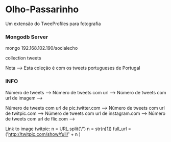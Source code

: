 Olho-Passarinho
===============

Um extensão do TweeProfiles para fotografia


### Mongodb Server ####

mongo 192.168.102.190/socialecho

collection tweets

Nota --> Esta coleção é com os tweets portugueses de Portugal


### INFO ####

Número de tweets --> 
Número de tweets com url --> 
Número de tweets com url de imagem --> 

Número de tweets com url de pic.twitter.com --> 
Número de tweets com url de twitpic.com --> 
Número de tweets com url de instagram.com --> 
Número de tweets com url de flic.com --> 



Link to image twitpic: 
	n = URL.split('/')
	n = str(n[1])
	full_url = ('http://twitpic.com/show/full/' + n )